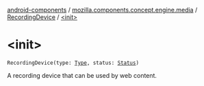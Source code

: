 [android-components](../../index.md) / [mozilla.components.concept.engine.media](../index.md) / [RecordingDevice](index.md) / [&lt;init&gt;](./-init-.md)

# &lt;init&gt;

`RecordingDevice(type: `[`Type`](-type/index.md)`, status: `[`Status`](-status/index.md)`)`

A recording device that can be used by web content.

